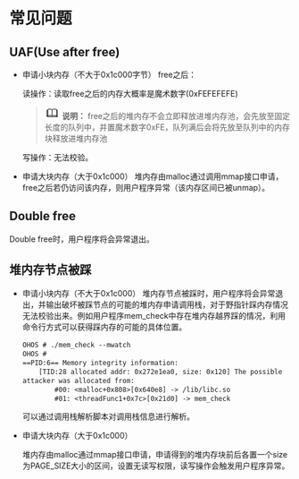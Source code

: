 # 常见问题


## UAF(Use after free)

- 申请小块内存（不大于0x1c000字节）
  free之后：

  读操作：读取free之后的内存大概率是魔术数字(0xFEFEFEFE)

  > ![icon-note.gif](public_sys-resources/icon-note.gif) **说明：**
  > free之后的堆内存不会立即释放进堆内存池，会先放至固定长度的队列中，并置魔术数字0xFE，队列满后会将先放至队列中的内存块释放进堆内存池

  写操作：无法校验。


- 申请大块内存（大于0x1c000）
  堆内存由malloc通过调用mmap接口申请，free之后若仍访问该内存，则用户程序异常（该内存区间已被unmap）。


## Double free

Double free时，用户程序将会异常退出。


## 堆内存节点被踩

- 申请小块内存（不大于0x1c000）
  堆内存节点被踩时，用户程序将会异常退出，并输出破坏被踩节点的可能的堆内存申请调用栈，对于野指针踩内存情况无法校验出来。例如用户程序mem_check中存在堆内存越界踩的情况，利用命令行方式可以获得踩内存的可能的具体位置。

    
  ```
  OHOS # ./mem_check --mwatch  
  OHOS # 
  ==PID:6== Memory integrity information:
      [TID:28 allocated addr: 0x272e1ea0, size: 0x120] The possible attacker was allocated from:
          #00: <malloc+0x808>[0x640e8] -> /lib/libc.so
          #01: <threadFunc1+0x7c>[0x21d0] -> mem_check 
  ```

  可以通过调用栈解析脚本对调用栈信息进行解析。

- 申请大块内存（大于0x1c000）

  堆内存由malloc通过mmap接口申请，申请得到的堆内存块前后各置一个size为PAGE_SIZE大小的区间，设置无读写权限，读写操作会触发用户程序异常。
